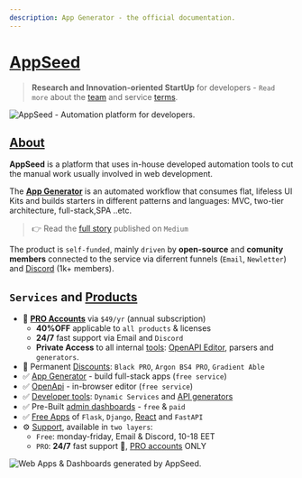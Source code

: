 ```yaml
---
description: App Generator - the official documentation.
---
```


# [AppSeed](https://appseed.us/)

> **Research and Innovation-oriented StartUp** for developers - `Read more` about the [team](https://appseed.us/about/) and service [terms](https://appseed.us/terms/). 


![AppSeed - Automation platform for developers.](https://user-images.githubusercontent.com/51070104/204030603-db09a5f3-41ef-4cc4-8564-07abb9a64f53.png)


## [About](https://appseed.us/about/) 

**AppSeed** is a platform that uses in-house developed automation tools to cut the manual work usually involved in web development. 

The **[App Generator](https://appseed.us)** is an automated workflow that consumes flat, lifeless UI Kits and builds starters in different patterns and languages: MVC, two-tier architecture, full-stack,SPA ..etc. 

> 👉 Read the [full story](https://medium.com/@appseed.us/appseed-2019-status-and-further-steps-7517dab886d4) published on `Medium`

The product is `self-funded`, mainly `driven` by **open-source** and **comunity members** connected to the service via diferrent funnels (`Email`, `Newletter`) and [Discord](https://discord.gg/fZC6hup) (1k+ members).  


 ## `Services` and [Products](https://appseed.us/admin-dashboards/open-source/)

- 🚀 **[PRO Accounts](https://appseed.us/terms/)** via `$49/yr` (annual subscription)
  - **40%OFF** applicable to `all products` & licenses
  - **24/7** fast support via Email and `Discord`
  - **Private Access** to all internal [tools](https://appseed.us/developer-tools/): [OpenAPI Editor](https://appseed.us/generator/openapi/), parsers and `generators`.
- 🎁 Permanent [Discounts](https://appseed.us/discounts/): `Black PRO`, `Argon BS4 PRO`, `Gradient Able`
- ✅ [App Generator](https://appseed.us/generator/) - build full-stack apps (`free service`)
- ✅ [OpenApi](https://appseed.us/generator/openapi/) - in-browser editor (`free service`)
- ✅ [Developer tools](https://appseed.us/developer-tools/): `Dynamic Services` and [API generators](https://appseed.us/developer-tools/django-dynamic-api/)
- ✅ Pre-Built [admin dashboards](https://appseed.us/admin-dashboards/open-source/) - `free` & `paid` 
- ✅ [Free Apps](https://appseed.us/apps/free/) of `Flask`, `Django`, [React](https://appseed.us/apps/react/) and `FastAPI` 
- ⚙️ [Support](https://appseed.us/support/), available in `two layers`: 
  - `Free`: monday-friday, Email & Discord, 10-18 EET
  - `PRO`: **24/7** fast support 🚀, [PRO accounts](https://appseed.us/terms/) ONLY  


![Web Apps & Dashboards generated by AppSeed.](https://user-images.githubusercontent.com/51070104/204031133-d8825143-c061-4e44-b2b5-2a5ce36c0db1.png)

